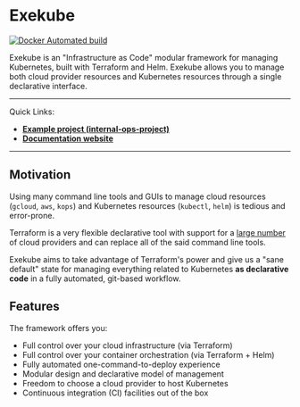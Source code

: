# Exekube

[![Docker Automated build](https://img.shields.io/badge/hub.docker.com-automated-blue.svg?style=flat-square)](https://hub.docker.com/r/ilyasotkov/exekube/)

Exekube is an "Infrastructure as Code" modular framework for managing Kubernetes, built with Terraform and Helm. Exekube allows you to manage both cloud provider resources and Kubernetes resources through a single declarative interface.

---

Quick Links:
- [**Example project (internal-ops-project)**](https://github.com/exekube/internal-ops-project)
- [**Documentation website**](https://exekube.github.io/exekube/)

---

## Motivation

Using many command line tools and GUIs to manage cloud resources (`gcloud`, `aws`, `kops`) and Kubernetes resources (`kubectl`, `helm`) is tedious and error-prone.

Terraform is a very flexible declarative tool with support for a [large number](https://www.terraform.io/docs/providers/index.html) of cloud providers and can replace all of the said command line tools.

Exekube aims to take advantage of Terraform's power and give us a "sane default" state for managing everything related to Kubernetes **as declarative code** in a fully automated, git-based workflow.

## Features

The framework offers you:

- Full control over your cloud infrastructure (via Terraform)
- Full control over your container orchestration (via Terraform + Helm)
- Fully automated one-command-to-deploy experience
- Modular design and declarative model of management
- Freedom to choose a cloud provider to host Kubernetes
- Continuous integration (CI) facilities out of the box
